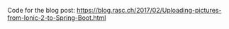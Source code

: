 Code for the blog post: https://blog.rasc.ch/2017/02/Uploading-pictures-from-Ionic-2-to-Spring-Boot.html
